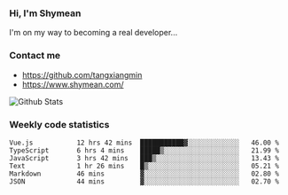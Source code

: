 ### Hi, I'm Shymean

I'm on my way to becoming a real developer...

### Contact me

- <https://github.com/tangxiangmin>
- <https://www.shymean.com/>

![Github Stats](https://github-readme-stats.vercel.app/api?username=tangxiangmin&show_icons=true&theme=dark)


###  Weekly code statistics

<!--START_SECTION:waka-->

```text
Vue.js           12 hrs 42 mins  ███████████▓░░░░░░░░░░░░░   46.00 %
TypeScript       6 hrs 4 mins    █████▒░░░░░░░░░░░░░░░░░░░   21.99 %
JavaScript       3 hrs 42 mins   ███▒░░░░░░░░░░░░░░░░░░░░░   13.43 %
Text             1 hr 26 mins    █▒░░░░░░░░░░░░░░░░░░░░░░░   05.21 %
Markdown         46 mins         ▓░░░░░░░░░░░░░░░░░░░░░░░░   02.80 %
JSON             44 mins         ▓░░░░░░░░░░░░░░░░░░░░░░░░   02.70 %
```

<!--END_SECTION:waka-->